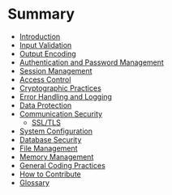 Summary
=======

* [Introduction](README.md)
* [Input Validation](input-validation/README.md)
* [Output Encoding](output-encoding/README.md)
* [Authentication and Password Management](authentication-password-management/README.md)
* [Session Management](session-management/README.md)
* [Access Control](access-control/README.md)
* [Cryptographic Practices](cryptographic-practices/README.md)
* [Error Handling and Logging](error-handling-logging/README.md)
* [Data Protection](data-protection/README.md)
* [Communication Security](communication-security/README.md)
  * [SSL/TLS](communication-security/ssl-tls.md)
* [System Configuration](system-configuration/README.md)
* [Database Security](database-security/README.md)
* [File Management](file-management/README.md)
* [Memory Management](memory-management/README.md)
* [General Coding Practices](general-coding-practices/README.md)
* [How to Contribute](howto-contribute.md)
* [Glossary](GLOSSARY.md)
